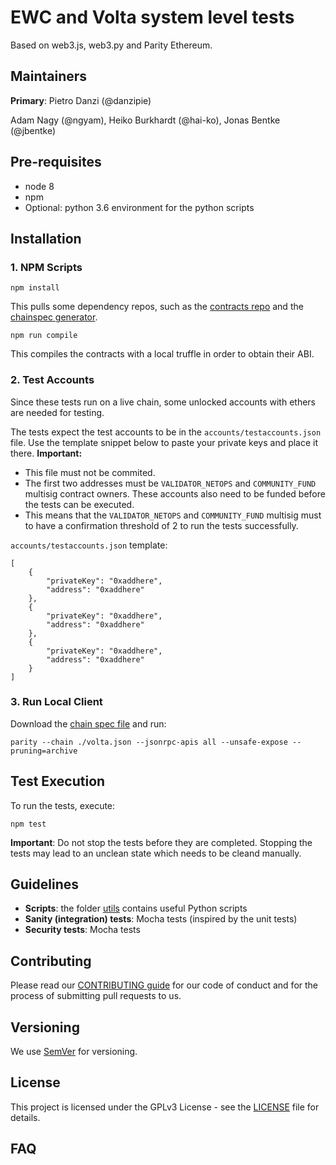 # EWC and Volta system level tests
Based on web3.js, web3.py and Parity Ethereum.

## Maintainers
**Primary**: Pietro Danzi (@danzipie)

Adam Nagy (@ngyam), Heiko Burkhardt (@hai-ko), Jonas Bentke (@jbentke)

## Pre-requisites
- node 8
- npm
- Optional: python 3.6 environment for the python scripts

## Installation
### 1. NPM Scripts
```
npm install
```
This pulls some dependency repos, such as the [contracts repo](https://github.com/energywebfoundation/ewc-system-contracts) and the [chainspec generator](https://github.com/energywebfoundation/ewf-genesis-generator).
```
npm run compile
```
This compiles the contracts with a local truffle in order to obtain their ABI.

### 2. Test Accounts

Since these tests run on a live chain, some unlocked accounts with ethers are needed for testing.

The tests expect the test accounts to be in the `accounts/testaccounts.json` file. Use the template snippet below to paste your private keys and place it there.
**Important:**
 - This file must not be commited.
 - The first two addresses must be `VALIDATOR_NETOPS` and `COMMUNITY_FUND` multisig contract owners. These accounts also need to be funded before the tests can be executed.
 - This means that the `VALIDATOR_NETOPS` and `COMMUNITY_FUND` multisig must to have a confirmation threshold of 2 to run the tests successfully.

`accounts/testaccounts.json` template:
```
[
    {
        "privateKey": "0xaddhere",
        "address": "0xaddhere"
    },
    {
        "privateKey": "0xaddhere",
        "address": "0xaddhere"
    },
    {
        "privateKey": "0xaddhere",
        "address": "0xaddhere"
    }
]
```

### 3. Run Local Client 
Download the [chain spec file](https://github.com/energywebfoundation/ewf-chainspec/blob/master/Volta.json) and run:
```
parity --chain ./volta.json --jsonrpc-apis all --unsafe-expose --pruning=archive
```

## Test Execution
To run the tests, execute:
```
npm test
```


**Important**: Do not stop the tests before they are completed. Stopping the tests may lead to an unclean state which needs to be cleand manually.

## Guidelines
 - **Scripts**: the folder [utils](./utils) contains useful Python scripts
 - **Sanity (integration) tests**: Mocha tests (inspired by the unit tests)
 - **Security tests**: Mocha tests

## Contributing

Please read our [CONTRIBUTING guide](./CONTRIBUTING.md) for our code of conduct and for the process of submitting pull requests to us.

## Versioning

We use [SemVer](http://semver.org/) for versioning. 

## License

This project is licensed under the GPLv3 License - see the [LICENSE](./LICENSE) file for details.

## FAQ
